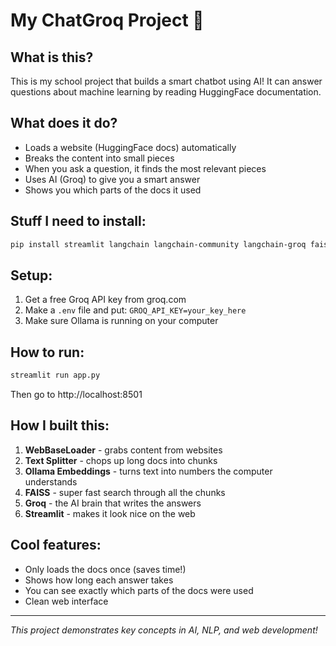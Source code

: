 # My ChatGroq Project 🤖

## What is this?
This is my school project that builds a smart chatbot using AI! It can answer questions about machine learning by reading HuggingFace documentation.

## What does it do?
- Loads a website (HuggingFace docs) automatically
- Breaks the content into small pieces
- When you ask a question, it finds the most relevant pieces
- Uses AI (Groq) to give you a smart answer
- Shows you which parts of the docs it used

## Stuff I need to install:
```bash
pip install streamlit langchain langchain-community langchain-groq faiss-cpu python-dotenv
```

## Setup:
1. Get a free Groq API key from groq.com
2. Make a `.env` file and put: `GROQ_API_KEY=your_key_here`
3. Make sure Ollama is running on your computer

## How to run:
```bash
streamlit run app.py
```
Then go to http://localhost:8501

## How I built this:
1. **WebBaseLoader** - grabs content from websites
2. **Text Splitter** - chops up long docs into chunks
3. **Ollama Embeddings** - turns text into numbers the computer understands
4. **FAISS** - super fast search through all the chunks
5. **Groq** - the AI brain that writes the answers
6. **Streamlit** - makes it look nice on the web

## Cool features:
- Only loads the docs once (saves time!)
- Shows how long each answer takes
- You can see exactly which parts of the docs were used
- Clean web interface

---
*This project demonstrates key concepts in AI, NLP, and web development!*
